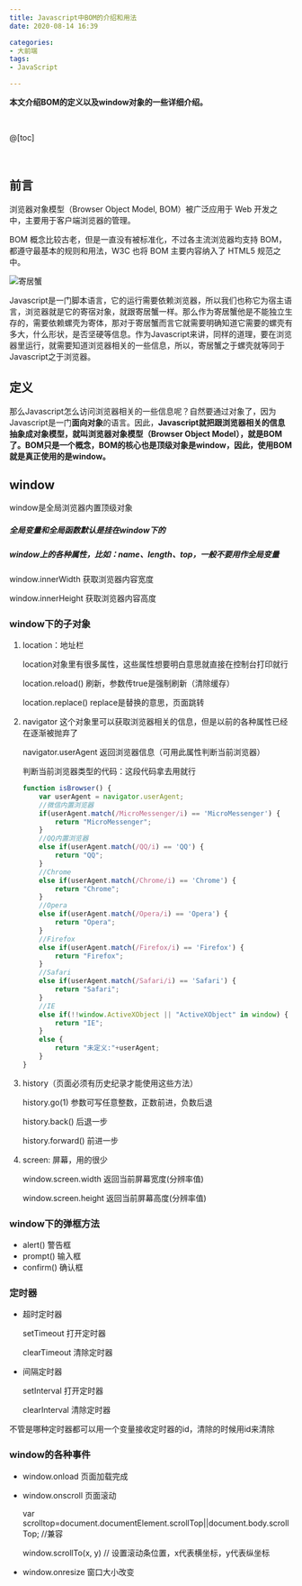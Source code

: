 ```yaml
---
title: Javascript中BOM的介绍和用法
date: 2020-08-14 16:39

categories:
- 大前端
tags:
- JavaScript

---
```


**本文介绍BOM的定义以及window对象的一些详细介绍。**

<br>

@[toc]

<br>

## 前言

浏览器对象模型（Browser Object Model, BOM）被广泛应用于 Web 开发之中，主要用于客户端浏览器的管理。

BOM 概念比较古老，但是一直没有被标准化，不过各主流浏览器均支持 BOM，都遵守最基本的规则和用法，W3C 也将 BOM 主要内容纳入了 HTML5 规范之中。



![寄居蟹](/img/articles/BOM-寄居蟹.jpg '寄居蟹')

Javascript是一门脚本语言，它的运行需要依赖浏览器，所以我们也称它为宿主语言，浏览器就是它的寄宿对象，就跟寄居蟹一样。那么作为寄居蟹他是不能独立生存的，需要依赖螺壳为寄体，那对于寄居蟹而言它就需要明确知道它需要的螺壳有多大，什么形状，是否坚硬等信息。作为Javascript来讲，同样的道理，要在浏览器里运行，就需要知道浏览器相关的一些信息，所以，寄居蟹之于螺壳就等同于Javascript之于浏览器。



## 定义

那么Javascript怎么访问浏览器相关的一些信息呢？自然要通过对象了，因为Javascript是一门**面向对象**的语言。因此，**Javascript就把跟浏览器相关的信息抽象成对象模型，就叫浏览器对象模型（Browser Object Model），就是BOM了。BOM只是一个概念，BOM的核心也是顶级对象是window，因此，使用BOM就是真正使用的是window。**



## window

window是全局浏览器内置顶级对象

##### 全局变量和全局函数默认是挂在window下的

##### window上的各种属性，比如：name、length、top，一般不要用作全局变量

window.innerWidth 获取浏览器内容宽度

window.innerHeight  获取浏览器内容高度

### window下的子对象

1. location：地址栏

   location对象里有很多属性，这些属性想要明白意思就直接在控制台打印就行

   location.reload() 刷新，参数传true是强制刷新（清除缓存）

   location.replace()  replace是替换的意思，页面跳转

2. navigator 这个对象里可以获取浏览器相关的信息，但是以前的各种属性已经在逐渐被抛弃了

   navigator.userAgent  返回浏览器信息（可用此属性判断当前浏览器）

   判断当前浏览器类型的代码：这段代码拿去用就行

   ```javascript
   function isBrowser() {
       var userAgent = navigator.userAgent;
       //微信内置浏览器
       if(userAgent.match(/MicroMessenger/i) == 'MicroMessenger') {
           return "MicroMessenger";
       }
       //QQ内置浏览器
       else if(userAgent.match(/QQ/i) == 'QQ') {
           return "QQ";
       }
       //Chrome
       else if(userAgent.match(/Chrome/i) == 'Chrome') {
           return "Chrome";
       }
       //Opera
       else if(userAgent.match(/Opera/i) == 'Opera') {
           return "Opera";
       }
       //Firefox
       else if(userAgent.match(/Firefox/i) == 'Firefox') {
           return "Firefox";
       }
       //Safari
       else if(userAgent.match(/Safari/i) == 'Safari') {
           return "Safari";
       }
       //IE
       else if(!!window.ActiveXObject || "ActiveXObject" in window) {
           return "IE";
       }
       else {
           return "未定义:"+userAgent;
       }
   }
   ```

3. history（页面必须有历史纪录才能使用这些方法）

   history.go(1)  参数可写任意整数，正数前进，负数后退

   history.back()  后退一步

   history.forward() 前进一步

4. screen: 屏幕，用的很少

   window.screen.width 返回当前屏幕宽度(分辨率值)

   window.screen.height 返回当前屏幕高度(分辨率值)

### window下的弹框方法

- alert() 警告框
- prompt() 输入框
- confirm() 确认框

### 定时器

- 超时定时器

  setTimeout 打开定时器

  clearTimeout  清除定时器

- 间隔定时器   

  setInterval 打开定时器

  clearInterval 清除定时器

不管是哪种定时器都可以用一个变量接收定时器的id，清除的时候用id来清除

### window的各种事件

- window.onload 页面加载完成

- window.onscroll 页面滚动

  var scrolltop=document.documentElement.scrollTop||document.body.scrollTop; //兼容

  window.scrollTo(x, y)  // 设置滚动条位置，x代表横坐标，y代表纵坐标

- window.onresize 窗口大小改变